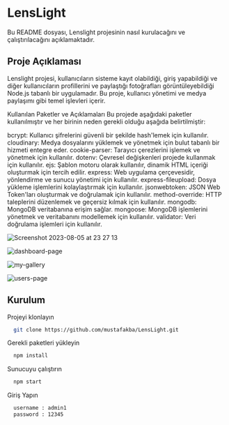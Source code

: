 # LensLight

Bu README dosyası, Lenslight projesinin nasıl kurulacağını ve çalıştırılacağını açıklamaktadır.

## Proje Açıklaması

Lenslight projesi, kullanıcıların sisteme kayıt olabildiği, giriş yapabildiği ve diğer kullanıcıların profillerini ve paylaştığı fotoğrafları görüntüleyebildiği Node.js tabanlı bir uygulamadır. Bu proje, kullanıcı yönetimi ve medya paylaşımı gibi temel işlevleri içerir.

Kullanılan Paketler ve Açıklamaları
Bu projede aşağıdaki paketler kullanılmıştır ve her birinin neden gerekli olduğu aşağıda belirtilmiştir:

bcrypt: Kullanıcı şifrelerini güvenli bir şekilde hash'lemek için kullanılır.
cloudinary: Medya dosyalarını yüklemek ve yönetmek için bulut tabanlı bir hizmeti entegre eder.
cookie-parser: Tarayıcı çerezlerini işlemek ve yönetmek için kullanılır.
dotenv: Çevresel değişkenleri projede kullanmak için kullanılır.
ejs: Şablon motoru olarak kullanılır, dinamik HTML içeriği oluşturmak için tercih edilir.
express: Web uygulama çerçevesidir, yönlendirme ve sunucu yönetimi için kullanılır.
express-fileupload: Dosya yükleme işlemlerini kolaylaştırmak için kullanılır.
jsonwebtoken: JSON Web Token'ları oluşturmak ve doğrulamak için kullanılır.
method-override: HTTP taleplerini düzenlemek ve geçersiz kılmak için kullanılır.
mongodb: MongoDB veritabanına erişim sağlar.
mongoose: MongoDB işlemlerini yönetmek ve veritabanını modellemek için kullanılır.
validator: Veri doğrulama işlemleri için kullanılır.

![Screenshot 2023-08-05 at 23 27 13](https://github.com/mustafakba/LensLight/assets/95040879/d83af8c3-0aa3-489e-b985-1f6a82b8efc0)

![dashboard-page](https://github.com/mustafakba/LensLight/assets/95040879/7bb87bcb-13ce-4b48-9c78-3b1125440af6)

![my-gallery](https://github.com/mustafakba/LensLight/assets/95040879/80244671-b9f6-463b-b316-7a3940b5b1bd)

![users-page](https://github.com/mustafakba/LensLight/assets/95040879/c9903353-6c39-45b9-ab91-549439d45541)


## Kurulum

Projeyi klonlayın

```bash
  git clone https://github.com/mustafakba/LensLight.git
```



Gerekli paketleri yükleyin

```bash
  npm install
```

Sunucuyu çalıştırın

```bash
  npm start
```

Giriş Yapın 

```bash
  username : admin1
  password : 12345
```


  
